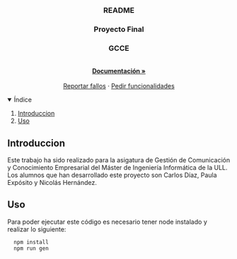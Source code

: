 <br />
<p align="center">

  <h3 align="center"> README </h3>
  <h3 align="center"> Proyecto Final </h3>
  <h3 align="center"> GCCE </h3>

  <p align="center">
    <br />
    <a href="https://github.com/PaulaExposito/GCCE"><strong>Documentación »</strong></a>
    <br />
    <br />
    <a href="https://github.com/PaulaExposito/GCCE/issues">Reportar fallos</a>
    ·
    <a href="https://github.com/PaulaExposito/GCCE/issues">Pedir funcionalidades</a>
  </p>
</p>



<!-- TABLE OF CONTENTS -->
<details open="open">
  <summary>Índice</summary>
  <ol>
    <li><a href="#introduccion">Introduccion</a></li>
    <li><a href="#uso">Uso</a></li>
</details>

  ## Introduccion
  Este trabajo ha sido realizado para la asigatura de Gestión de Comunicación y Conocimiento Empresarial del Máster de Ingeniería Informática de la ULL. Los alumnos que han desarrollado este proyecto son Carlos Díaz, Paula Expósito y Nicolás Hernández.
  
  ## Uso
  Para poder ejecutar este código es necesario tener node instalado y realizar lo siguiente:
  ```
    npm install
    npm run gen
  ```
